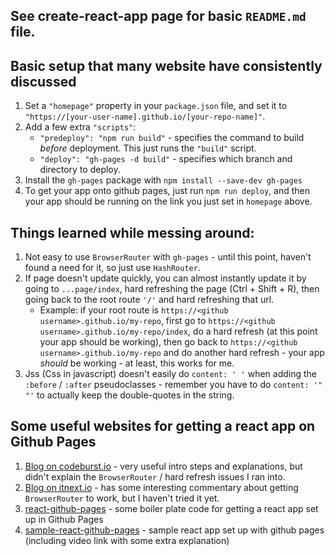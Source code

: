 ## See create-react-app page for basic `README.md` file.

## Basic setup that many website have consistently discussed
1. Set a `"homepage"` property in your `package.json` file, and set it to `"https://[your-user-name].github.io/[your-repo-name]"`.
1. Add a few extra `"scripts"`:
    - `"predeploy": "npm run build"` - specifies the command to build *before* deployment. This just runs the `"build"` script.
    - `"deploy": "gh-pages -d build"` - specifies which branch and directory to deploy.
1. Install the `gh-pages` package with `npm install --save-dev gh-pages`
1. To get your app onto github pages, just run `npm run deploy`, and then your app should be running on the link you just set in `homepage` above.

## Things learned while messing around:
1. Not easy to use `BrowserRouter` with `gh-pages` - until this point, haven't found a need for it, so just use `HashRouter`.
1. If page doesn't update quickly, you can almost instantly update it by going to `...page/index`, hard refreshing the page (Ctrl + Shift + R), then going back to the root route `'/'` and hard refreshing that url.
    - Example: if your root route is `https://<github username>.github.io/my-repo`, first go to `https://<github username>.github.io/my-repo/index`, do a hard refresh (at this point your app should be working), then go back to `https://<github username>.github.io/my-repo` and do another hard refresh - your app *should* be working - at least, this works for me.
1. Jss (Css in javascript) doesn't easily do `content: ' '` when adding the `:before` / `:after` pseudoclasses - remember you have to do `content: '" "'` to actually keep the double-quotes in the string.

## Some useful websites for getting a react app on Github Pages
1. [Blog on codeburst.io](https://codeburst.io/deploy-react-to-github-pages-to-create-an-amazing-website-42d8b09cd4d) - very useful intro steps and explanations, but didn't explain the `BrowserRouter` / hard refresh issues I ran into.
1. [Blog on itnext.io](https://itnext.io/so-you-want-to-host-your-single-age-react-app-on-github-pages-a826ab01e48) - has some interesting commentary about getting `BrowserRouter` to work, but I haven't tried it yet.
1. [react-github-pages](https://github.com/rafrex/react-github-pages) - some boiler plate code for getting a react app set up in Github Pages
1. [sample-react-github-pages](https://github.com/benawad/sample-react-github-pages) - sample react app set up with github pages (including video link with some extra explanation)